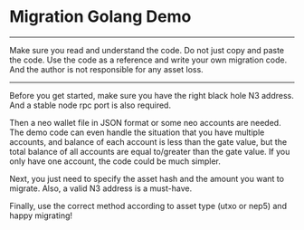 # Migration Golang Demo 

---

Make sure you read and understand the code. 
Do not just copy and paste the code.
Use the code as a reference and write your own migration code. 
And the author is not responsible for any asset loss.

---

Before you get started, make sure you have the right black hole N3 address. 
And a stable node rpc port is also required.

Then a neo wallet file in JSON format or some neo accounts are needed. 
The demo code can even handle the situation that you have multiple accounts, 
and balance of each account is less than the gate value, 
but the total balance of all accounts are equal to/greater than the gate value. 
If you only have one account, the code could be much simpler.

Next, you just need to specify the asset hash and the amount you want to migrate. 
Also, a valid N3 address is a must-have.

Finally, use the correct method according to asset type (utxo or nep5) and happy migrating!
